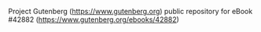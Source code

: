 Project Gutenberg (https://www.gutenberg.org) public repository for
eBook #42882 (https://www.gutenberg.org/ebooks/42882)
